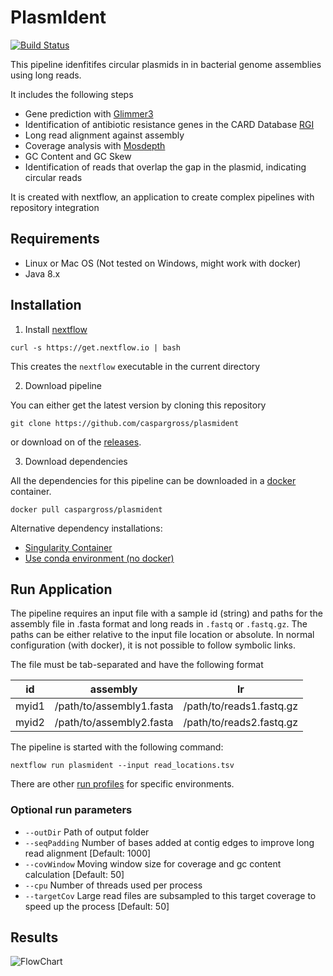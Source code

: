 PlasmIdent
==========

[![Build Status](https://travis-ci.org/caspargross/PlasmIdent.svg?branch=master)](https://travis-ci.org/caspargross/PlasmIdent)

This pipeline idenfitifes circular plasmids in in bacterial genome assemblies using long reads.

It includes the following steps
- Gene prediction with [Glimmer3](https://ccb.jhu.edu/software/glimmer/)
- Identification of antibiotic resistance genes in the CARD Database [RGI](https://card.mcmaster.ca/analyze/rgi)
- Long read alignment against assembly
- Coverage analysis with [Mosdepth](https://github.com/brentp/mosdepth)
- GC Content and GC Skew
- Identification of reads that overlap the gap in the plasmid, indicating circular reads

It is created with nextflow, an application to create complex pipelines with repository integration

Requirements
------------

- Linux or Mac OS (Not tested on Windows, might work with docker)
- Java 8.x


Installation 
------------

1) Install [nextflow](https://www.nextflow.io/)

```
curl -s https://get.nextflow.io | bash 
```

This creates the `nextflow` executable in the current directory


2) Download pipeline 

You can either get the latest version by cloning this repository

```
git clone https://github.com/caspargross/plasmident
```

or download on of the [releases](https://github.com/caspargross/PlasmIdent/releases).


3) Download dependencies

All the dependencies for this pipeline can be downloaded in a [docker](https://docs.docker.com/install/) container.

```
docker pull caspargross/plasmident
```

Alternative dependency installations:

- [Singularity Container](docs/alternative_installation.md#singularity_container)
- [Use conda environment (no docker)](docs/alternative_installation.md#conda_environment)


Run Application
---------------

The pipeline requires an input file with a sample id (string) and paths for the assembly file in .fasta format and long reads in `.fastq` or `.fastq.gz`. The paths can be either relative to the input file location or absolute. In normal configuration (with docker), it is not possible to follow symbolic links. 

The file must be tab-separated and have the following format

|id |assembly|lr|
|---|--------|--|
|myid1| /path/to/assembly1.fasta|/path/to/reads1.fastq.gz|
|myid2| /path/to/assembly2.fasta|/path/to/reads2.fastq.gz|

The pipeline is started with the following command:

```
nextflow run plasmident --input read_locations.tsv

```

There are other [run profiles](doc/profiles) for specific environments.


### Optional run parameters

- `--outDir` Path of output folder
- `--seqPadding` Number of bases added at contig edges to improve long read alignment [Default: 1000]
- `--covWindow` Moving window size for coverage and gc content calculation [Default: 50]
- `--cpu` Number of threads used per process
- `--targetCov` Large read files are subsampled to this target coverage to speed up the process [Default: 50]


Results
-------

![FlowChart](https://github.com/caspargross/plasmident/doc/example_output.png)
